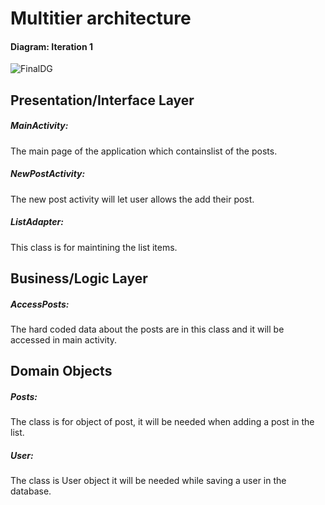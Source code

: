 # **Multitier architecture** 

#### Diagram: Iteration 1 



![FinalDG](E:\R_3350_2022\Iteration1\FinalDG.png)

## **Presentation/Interface Layer**

##### MainActivity: 

The main page of the application which containslist of the posts.

##### NewPostActivity: 

The new post activity will let user allows the add their post.

##### ListAdapter: 

This class is for maintining the list items.



## **Business/Logic Layer**

##### AccessPosts: 

The hard coded data about the posts are in this class and it will be accessed in main activity.



## **Domain Objects**

##### Posts:

The class is for object of post, it will be needed when adding a post in the list.

##### User: 

The class is User object it will be needed while saving a user in the database.